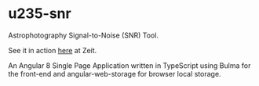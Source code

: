 # u235-snr
Astrophotography Signal-to-Noise (SNR) Tool.

See it in action [here](https://snrcalc.now.sh) at Zeit.

An Angular 8 Single Page Application written in TypeScript
using Bulma for the front-end and angular-web-storage for browser
local storage.
